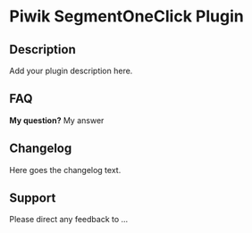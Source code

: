 # Piwik SegmentOneClick Plugin

## Description

Add your plugin description here.

## FAQ

__My question?__
My answer

## Changelog

Here goes the changelog text.

## Support

Please direct any feedback to ...